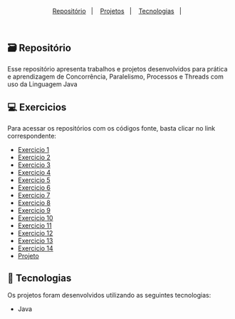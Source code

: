 <p align="center">
  <a href="#">Repositório</a>&nbsp;&nbsp;&nbsp;|&nbsp;&nbsp;&nbsp;
  <a href="#-projetos">Projetos</a>&nbsp;&nbsp;&nbsp;|&nbsp;&nbsp;&nbsp;
  <a href="#-tecnologias">Tecnologias</a>&nbsp;&nbsp;&nbsp;|&nbsp;&nbsp;&nbsp;
 </p>
 
 <br>

## 🗃️ Repositório

Esse repositório apresenta trabalhos e projetos desenvolvidos para prática e aprendizagem de Concorrência, Paralelismo, Processos e Threads com uso da Linguagem Java

## 💻 Exercicios

Para acessar os repositórios com os códigos fonte, basta clicar no link correspondente:

- [Exercicio 1](https://github.com/Karimangfn/Java-Concorrencia-Paralelismo/tree/main/Exercicios/Exercicio%201)
- [Exercicio 2](https://github.com/Karimangfn/Java-Concorrencia-Paralelismo/tree/main/Exercicios/Exercicio%202)
- [Exercicio 3](https://github.com/Karimangfn/Java-Concorrencia-Paralelismo/tree/main/Exercicios/Exercicio%203)
- [Exercicio 4](https://github.com/Karimangfn/Java-Concorrencia-Paralelismo/tree/main/Exercicios/Exercicio%204)
- [Exercicio 5](https://github.com/Karimangfn/Java-Concorrencia-Paralelismo/tree/main/Exercicios/Exercicio%205)
- [Exercicio 6](https://github.com/Karimangfn/Java-Concorrencia-Paralelismo/tree/main/Exercicios/Exercicio%206)
- [Exercicio 7](https://github.com/Karimangfn/Java-Concorrencia-Paralelismo/tree/main/Exercicios/Exercicio%207)
- [Exercicio 8](https://github.com/Karimangfn/Java-Concorrencia-Paralelismo/tree/main/Exercicios/Exercicio%208)
- [Exercicio 9](https://github.com/Karimangfn/Java-Concorrencia-Paralelismo/tree/main/Exercicios/Exercicio%209)
- [Exercicio 10](https://github.com/Karimangfn/Java-Concorrencia-Paralelismo/tree/main/Exercicios/Exercicio%2010)
- [Exercicio 11](https://github.com/Karimangfn/Java-Concorrencia-Paralelismo/tree/main/Exercicios/Exercicio%2011)
- [Exercicio 12](https://github.com/Karimangfn/Java-Concorrencia-Paralelismo/tree/main/Exercicios/Exercicio%2012)
- [Exercicio 13](https://github.com/Karimangfn/Java-Concorrencia-Paralelismo/tree/main/Exercicios/Exercicio%2013)
- [Exercicio 14](https://github.com/Karimangfn/Java-Concorrencia-Paralelismo/tree/main/Exercicios/Exercicio%2014)
- [Projeto]()
</p>



## 🚀 Tecnologias

Os projetos foram desenvolvidos utilizando as seguintes tecnologias:

- Java
